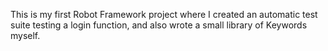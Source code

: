 This is my first Robot Framework project where I created an automatic test suite testing a login function, and also wrote a small library of Keywords myself. 

